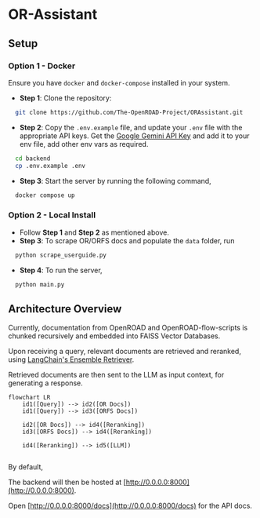 # OR-Assistant

## Setup

### Option 1 - Docker

Ensure you have `docker` and `docker-compose` installed in your system.

- **Step 1**: Clone the repository:
```bash
  git clone https://github.com/The-OpenROAD-Project/ORAssistant.git
``` 
- **Step 2**: Copy the `.env.example` file, and update your `.env` file with the appropriate API keys. Get the [Google Gemini API Key](https://ai.google.dev) and add it to your env file, add other env vars as required.
```bash
  cd backend
  cp .env.example .env
```

- **Step 3**: Start the server by running the following command,
```bash
  docker compose up
```

### Option 2 - Local Install

- Follow **Step 1** and **Step 2** as mentioned above.
- **Step 3**: To scrape OR/ORFS docs and populate the `data` folder, run
```bash
  python scrape_userguide.py
```
- **Step 4**: To run the server,
```bash
  python main.py
```

## Architecture Overview

Currently, documentation from OpenROAD and OpenROAD-flow-scripts is chunked recursively and embedded into FAISS Vector Databases.  

Upon receiving a query, relevant documents are retrieved and reranked, using [LangChain's Ensemble Retriever](https://python.langchain.com/v0.1/docs/modules/data_connection/retrievers/ensemble/).

Retrieved documents are then sent to the LLM as input context, for generating a response.

```mermaid
flowchart LR
    id1([Query]) --> id2([OR Docs])
    id1([Query]) --> id3([ORFS Docs])

    id2([OR Docs]) --> id4([Reranking]) 
    id3([ORFS Docs]) --> id4([Reranking])

    id4([Reranking]) --> id5([LLM])
 
```

By default,

The backend will then be hosted at [http://0.0.0.0:8000](http://0.0.0.0:8000). 

Open [http://0.0.0.0:8000/docs](http://0.0.0.0:8000/docs) for the API docs.
